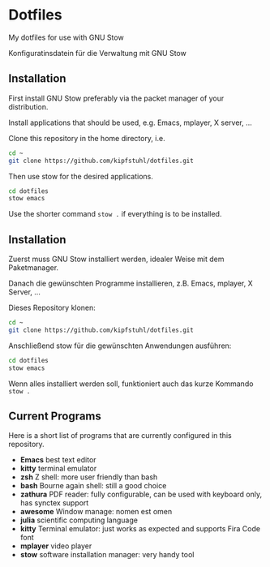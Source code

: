 # Dotfiles #

My dotfiles for use with GNU Stow

Konfiguratinsdatein für die Verwaltung mit GNU Stow


## Installation ##
First install GNU Stow preferably via the packet manager of your
distribution.

Install applications that should be used, e.g. Emacs, mplayer, X
server, …

Clone this repository in the home directory, i.e.

```bash
cd ~
git clone https://github.com/kipfstuhl/dotfiles.git

```

Then use stow for the desired applications.
```bash
cd dotfiles
stow emacs
```
Use the shorter command `stow .` if everything is to be installed.

## Installation ##
Zuerst muss GNU Stow installiert werden, idealer Weise mit dem Paketmanager.

Danach die gewünschten Programme installieren, z.B. Emacs, mplayer, X
Server, …

Dieses Repository klonen:
```bash
cd ~
git clone https://github.com/kipfstuhl/dotfiles.git

```

Anschließend stow für die gewünschten Anwendungen ausführen:
```bash
cd dotfiles
stow emacs
```

Wenn alles installiert werden soll, funktioniert auch das kurze Kommando `stow .`


## Current Programs ##
Here is a short list of programs that are currently configured in this
repository.

  * **Emacs** best text editor
  * **kitty** terminal emulator
  * **zsh** Z shell: more user friendly than bash
  * **bash** Bourne again shell: still a good choice
  * **zathura** PDF reader: fully configurable, can be used with keyboard
    only, has synctex support
  * **awesome** Window manage: nomen est omen
  * **julia** scientific computing language
  * **kitty** Terminal emulator: just works as expected and supports Fira
    Code font
  * **mplayer** video player
  * **stow** software installation manager: very handy tool

